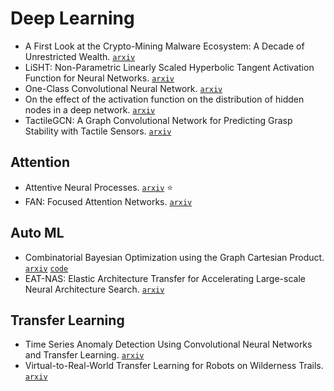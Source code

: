 # Deep Learning

- A First Look at the Crypto-Mining Malware Ecosystem: A Decade of Unrestricted Wealth. [`arxiv`](https://arxiv.org/abs/1901.00846)
- LiSHT: Non-Parametric Linearly Scaled Hyperbolic Tangent Activation Function for Neural Networks. [`arxiv`](https://arxiv.org/abs/1901.05894)
- One-Class Convolutional Neural Network. [`arxiv`](https://arxiv.org/abs/1901.08688)
- On the effect of the activation function on the distribution of hidden nodes in a deep network. [`arxiv`](https://arxiv.org/abs/1901.02104)
- TactileGCN: A Graph Convolutional Network for Predicting Grasp Stability with Tactile Sensors. [`arxiv`](https://arxiv.org/abs/1901.06181)

## Attention

- Attentive Neural Processes. [`arxiv`](https://arxiv.org/abs/1901.05761) :star:
- FAN: Focused Attention Networks. [`arxiv`](https://arxiv.org/abs/1905.11498)

## Auto ML

- Combinatorial Bayesian Optimization using the Graph Cartesian Product. [`arxiv`](https://arxiv.org/abs/1902.00448) [`code`](https://github.com/QUVA-Lab/COMBO)
- EAT-NAS: Elastic Architecture Transfer for Accelerating Large-scale Neural Architecture Search. [`arxiv`](https://arxiv.org/abs/1901.05884v1)


## Transfer Learning

- Time Series Anomaly Detection Using Convolutional Neural Networks and Transfer Learning. [`arxiv`](https://arxiv.org/abs/1905.13628)
- Virtual-to-Real-World Transfer Learning for Robots on Wilderness Trails. [`arxiv`](https://arxiv.org/abs/1901.05599)